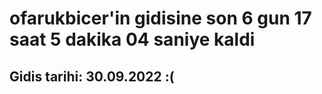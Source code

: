 # ofarukbicer'in gidisine son 6 gun 17 saat 5 dakika 04 saniye kaldi

## Gidis tarihi: 30.09.2022 :(